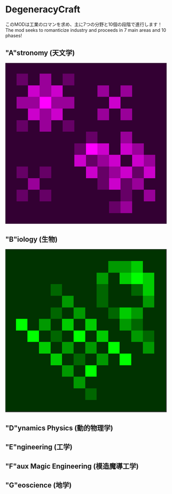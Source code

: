 
# DegeneracyCraft
このMODは工業のロマンを求め、主に7つの分野と10個の段階で進行します！<br>
The mod seeks to romanticize industry and proceeds in 7 main areas and 10 phases!

## "A"stronomy (天文学)
![Astronomy Icon](https://github.com/MCMEpitap/DegeneracyCraft_1.18.2/blob/master/github_astronomy_icon.png)
## "B"iology (生物)
![Biology Icon](https://github.com/MCMEpitap/DegeneracyCraft_1.18.2/blob/master/github_biology_icon.png)
## "D"ynamics Physics (動的物理学)

## "E"ngineering (工学)

## "F"aux Magic Engineering (模造魔導工学)

## "G"eoscience (地学)
